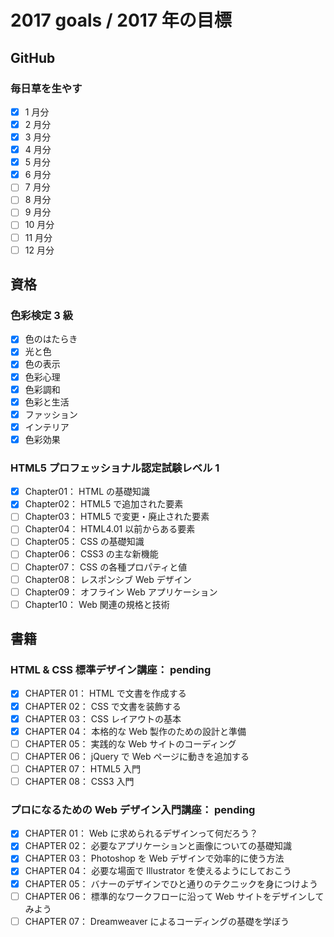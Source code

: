 # 2017 goals / 2017 年の目標
## GitHub
### 毎日草を生やす
- [x] 1 月分
- [x] 2 月分
- [x] 3 月分
- [x] 4 月分
- [x] 5 月分
- [x] 6 月分
- [ ] 7 月分
- [ ] 8 月分
- [ ] 9 月分
- [ ] 10 月分
- [ ] 11 月分
- [ ] 12 月分

## 資格
### 色彩検定 3 級
- [x] 色のはたらき
- [x] 光と色
- [x] 色の表示
- [x] 色彩心理
- [x] 色彩調和
- [x] 色彩と生活
- [x] ファッション
- [x] インテリア
- [x] 色彩効果

### HTML5 プロフェッショナル認定試験レベル 1
- [x] Chapter01： HTML の基礎知識
- [x] Chapter02： HTML5 で追加された要素
- [ ] Chapter03： HTML5 で変更・廃止された要素
- [ ] Chapter04： HTML4.01 以前からある要素
- [ ] Chapter05： CSS の基礎知識
- [ ] Chapter06： CSS3 の主な新機能
- [ ] Chapter07： CSS の各種プロパティと値
- [ ] Chapter08： レスポンシブ Web デザイン
- [ ] Chapter09： オフライン Web アプリケーション
- [ ] Chapter10： Web 関連の規格と技術

## 書籍
### HTML & CSS 標準デザイン講座： pending
- [x] CHAPTER 01： HTML で文書を作成する
- [x] CHAPTER 02： CSS で文書を装飾する
- [x] CHAPTER 03： CSS レイアウトの基本
- [x] CHAPTER 04： 本格的な Web 製作のための設計と準備
- [ ] CHAPTER 05： 実践的な Web サイトのコーディング
- [ ] CHAPTER 06： jQuery で Web ページに動きを追加する
- [ ] CHAPTER 07： HTML5 入門
- [ ] CHAPTER 08： CSS3 入門

### プロになるための Web デザイン入門講座： pending
- [x] CHAPTER 01： Web に求められるデザインって何だろう？
- [x] CHAPTER 02： 必要なアプリケーションと画像についての基礎知識
- [x] CHAPTER 03： Photoshop を Web デザインで効率的に使う方法
- [x] CHAPTER 04： 必要な場面で Illustrator を使えるようにしておこう
- [x] CHAPTER 05： バナーのデザインでひと通りのテクニックを身につけよう
- [ ] CHAPTER 06： 標準的なワークフローに沿って Web サイトをデザインしてみよう
- [ ] CHAPTER 07： Dreamweaver によるコーディングの基礎を学ぼう
